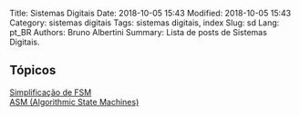Title: Sistemas Digitais
Date: 2018-10-05 15:43
Modified: 2018-10-05 15:43
Category: sistemas digitais
Tags: sistemas digitais, index
Slug: sd
Lang: pt_BR
Authors: Bruno Albertini
Summary: Lista de posts de Sistemas Digitais.


## Tópicos
[Simplificação de FSM]({filename}/digitais/fsmStateReduction.md)  
[ASM (Algorithmic State Machines)]({filename}/digitais/asm.md)  
